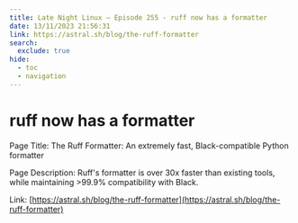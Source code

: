 ```yaml
---
title: Late Night Linux – Episode 255 - ruff now has a formatter
date: 13/11/2023 21:56:31
link: https://astral.sh/blog/the-ruff-formatter
search:
  exclude: true
hide:
  - toc
  - navigation
---
```


# ruff now has a formatter

Page Title: The Ruff Formatter: An extremely fast, Black-compatible Python formatter

Page Description: Ruff's formatter is over 30x faster than existing tools, while maintaining >99.9% compatibility with Black. 

Link: [https://astral.sh/blog/the-ruff-formatter](https://astral.sh/blog/the-ruff-formatter)